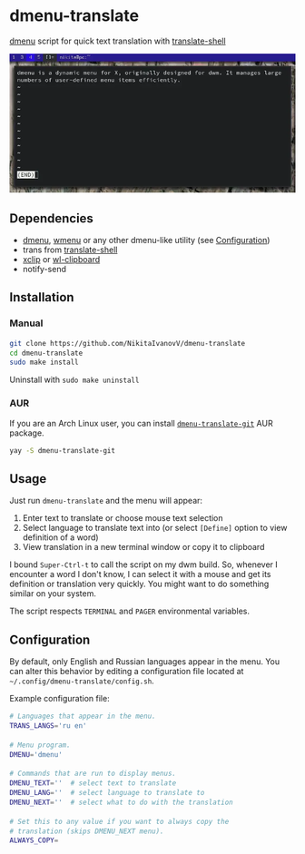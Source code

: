 # dmenu-translate

[dmenu](https://tools.suckless.org/dmenu/) script for quick text translation with [translate-shell](https://github.com/soimort/translate-shell/)

![showcase](showcase.webp)

## Dependencies

* [dmenu](https://tools.suckless.org/dmenu/),
[wmenu](https://git.sr.ht/~adnano/wmenu) or
any other dmenu-like utility (see [Configuration](#configuration))
* trans from [translate-shell](https://github.com/soimort/translate-shell/)
* [xclip](https://github.com/astrand/xclip/) or
[wl-clipboard](https://github.com/bugaevc/wl-clipboard)
* notify-send

## Installation

### Manual

```sh
git clone https://github.com/NikitaIvanovV/dmenu-translate
cd dmenu-translate
sudo make install
```

Uninstall with `sudo make uninstall`

### AUR

If you are an Arch Linux user, you can install
[`dmenu-translate-git`](https://aur.archlinux.org/packages/dmenu-translate-git/)
AUR package.

```sh
yay -S dmenu-translate-git
```

## Usage

Just run `dmenu-translate` and the menu will appear:

1. Enter text to translate or choose mouse text selection
2. Select language to translate text into
(or select `[Define]` option to view definition of a word)
3. View translation in a new terminal window or copy it to clipboard

I bound `Super-Ctrl-t` to call the script on my dwm build.
So, whenever I encounter a word I don't know,
I can select it with a mouse and get its definition or translation very quickly.
You might want to do something similar on your system.

The script respects `TERMINAL` and `PAGER` environmental variables.

## Configuration

By default, only English and Russian languages appear in the menu.
You can alter this behavior by editing a configuration file located at
`~/.config/dmenu-translate/config.sh`.

Example configuration file:

```sh
# Languages that appear in the menu.
TRANS_LANGS='ru en'

# Menu program.
DMENU='dmenu'

# Commands that are run to display menus.
DMENU_TEXT=''  # select text to translate
DMENU_LANG=''  # select language to translate to
DMENU_NEXT=''  # select what to do with the translation

# Set this to any value if you want to always copy the
# translation (skips DMENU_NEXT menu).
ALWAYS_COPY=
```
